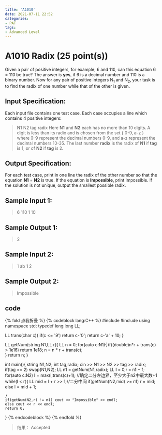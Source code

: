 ```yaml
---
title: 'A1010'
date: 2021-07-11 22:52
categories:
- PAT
tags:
- Advanced Level
---
```

# A1010 Radix (25 point(s))
Given a pair of positive integers, for example, 6 and 110, can this equation 6 = 110 be true? The answer is **yes**, if 6 is a decimal number and 110 is a binary number.
Now for any pair of positive integers N<sub>1</sub> and N<sub>2</sub>, your task is to find the radix of one number while that of the other is given.
<!-- more -->
## Input Specification:
Each input file contains one test case. Each case occupies a line which contains 4 positive integers:
> N1 N2 tag radix
Here **N1** and **N2** each has no more than 10 digits. A digit is less than its radix and is chosen from the set { 0-9, a-z } where 0-9 represent the decimal numbers 0-9, and a-z represent the decimal numbers 10-35. The last number **radix** is the radix of **N1** if **tag** is 1, or of **N2** if **tag** is 2.

## Output Specification:
For each test case, print in one line the radix of the other number so that the equation **N1** = **N2** is true. If the equation is **Impossible**, print Impossible. If the solution is not unique, output the smallest possible radix.

## Sample Input 1:
> 6 110 1 10

## Sample Output 1:
> 2

## Sample Input 2:
> 1 ab 1 2

## Sample Output 2:
> Impossible

## code
{% fold 点我折叠 %}
{% codeblock lang:C++ %}
#include <iostream>
#include <algorithm>
using namespace std;
typedef long long LL;

LL trans(char c){
    if(c <= '9') return c-'0';
    return c-'a' + 10;
}

LL getNum(string N1,LL r){
    LL n = 0;
    for(auto c:N1){
        if((double)n*r + trans(c) > 1e16) return 1e18;
        n = n * r + trans(c);  
    }
    return n;
}

int main(){
    string N1,N2;
    int tag,radix;
    cin >> N1 >> N2 >> tag >> radix;
    if(tag == 2) swap(N1,N2);
    LL n1 = getNum(N1,radix);
    LL l = 0,r = n1 + 1;
    for(auto c:N2) l = max(l,trans(c)+1); //确定二分左边界，至少大于n2中最大数+1
    while(l < r){
        LL mid = l + r >> 1;//二分中间
        if(getNum(N2,mid) >= n1) r = mid;
        else l = mid + 1;
        
    }
    if(getNum(N2,r) != n1) cout << "Impossible" << endl;
    else cout << r << endl;
    return 0;
}
{% endcodeblock %}
{% endfold %}
> 结果： Accepted
